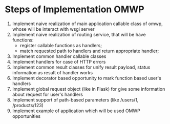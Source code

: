 # Steps of Implementation OMWP

1. Implement naive realization of main application callable class of omwp, whose will be interact with wsgi server
2. Implement naive realization of routing service, that will be have functions:
    - register callable functions as handlers;
    - match requested path to handlers and return appropriate handler;
3. Implement common handler callable classes
4. Implement handlers for case of HTTP errors
5. Implement common result classes for unify result payload, status information as result of handler works
6. Implement decorator based opportunity to mark function based user's handlers
7. Implement global request object (like in Flask) for give some information about request for user's handlers
8. Implement support of path-based parameters (like /users/1, /products/123)
9. Implement example of application which will be used OMWP opportunities
